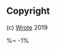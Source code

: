 <!-- ## TODO

- [ ] Add a new item to the todo list. -->

## Copyright

(c) [Wrote][1] 2019

[1]: https://wrote.cc

%~ -1%